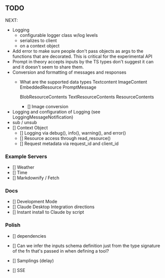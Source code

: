 ## TODO

NEXT:
- Logging
  - configurable logger class w/log levels
  - serializes to client
  - on a context object
- Add error to make sure people don't pass objects as args to the functions that are decorated. This is critical for the experimental API
- Prompt in theory accepts inputs by the TS types don't suggest it can and it doesn't seem to share them.
- Conversion and formatting of messages and responses
  - What are the supported data types
    Textcontent
    ImageContent
    EmbeddedResource
    PromptMessage

    BlobResourceContents
    TextResourceContents
    ResourceContents
    - [] Image conversion
- Logging and configuration of Logging (see LoggingMessageNotification)
- sub / unsub
- [] Context Object
   - [] Logging via debug(), info(), warning(), and error()
   - [] Resource access through read_resource()
   - [] Request metadata via request_id and client_id

### Example Servers
- [] Weather
- [] Time
- [] Markdownify / Fetch

### Docs
- [] Development Mode
- [] Claude Desktop Integration directions
- [] Instant install to Claude by script

### Polish
- [] dependencies
- [] Can we infer the inputs schema definition just from the type signature of the fn that's passed in when defining a tool?

- [] Samplings (delay)
- [] SSE
